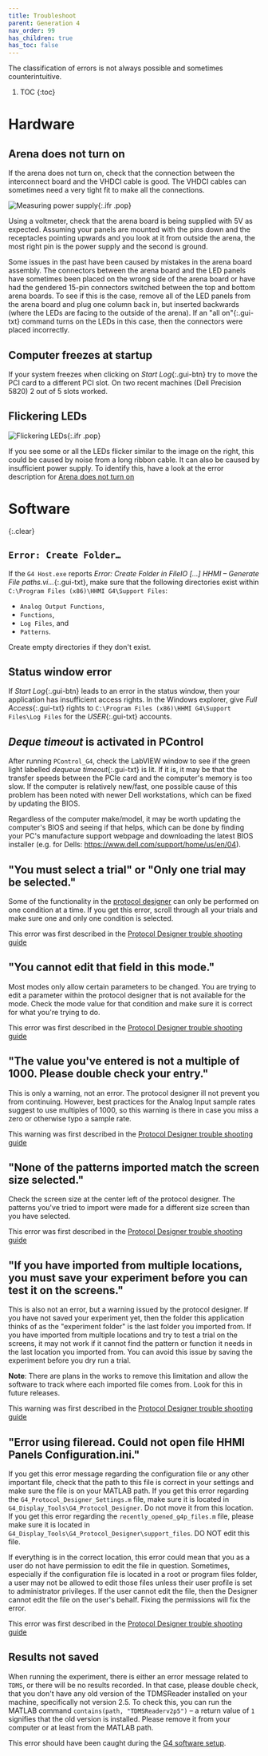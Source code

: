 ```yaml
---
title: Troubleshoot
parent: Generation 4
nav_order: 99
has_children: true
has_toc: false
---
```


The classification of errors is not always possible and sometimes counterintuitive.

1. TOC
{:toc}

# Hardware

## Arena does not turn on

If the arena does not turn on, check that the connection between the interconnect board and the VHDCI cable is good. The VHDCI cables can sometimes need a very tight fit to make all the connections.

![Measuring power supply](../assets/G4/troubleshoot_voltage.jpg){:.ifr .pop}

Using a voltmeter, check that the arena board is being supplied with 5V as expected. Assuming your panels are mounted with the pins down and the receptacles pointing upwards and you look at it from outside the arena, the most right pin is the power supply and the second is ground.

Some issues in the past have been caused by mistakes in the arena board assembly. The connectors between the arena board and the LED panels have sometimes been placed on the wrong side of the arena board or have had the gendered 15-pin connectors switched between the top and bottom arena boards. To see if this is the case, remove all of the LED panels from the arena board and plug one column back in, but inserted backwards (where the LEDs are facing to the outside of the arena). If an "all on"{:.gui-txt} command turns on the LEDs in this case, then the connectors were placed incorrectly.

## Computer freezes at startup

If your system freezes when clicking on *Start Log*{:.gui-btn} try to move the PCI card to a different PCI slot. On two recent machines (Dell Precision 5820) 2 out of 5 slots worked.

## Flickering LEDs

![Flickering LEDs](../assets/G4/arena_flicker_cable.gif){:.ifr .pop}

If you see some or all the LEDs flicker similar to the image on the right, this could be caused by noise from a long ribbon cable. It can also be caused by insufficient power supply. To identify this, have a look at the error description for [Arena does not turn on](#arena-does-not-turn-on)

# Software
{:.clear}

## `Error: Create Folder…`

If the `G4 Host.exe` reports *Error: Create Folder in FileIO […] HHMI – Generate File paths.vi…*{:.gui-txt}, make sure that the following directories exist within `C:\Program Files (x86)\HHMI G4\Support Files`:

- `Analog Output Functions`,
- `Functions`,
- `Log Files`, and
- `Patterns`.

Create empty directories if they don't exist.

## Status window error

If *Start Log*{:.gui-btn} leads to an error in the status window, then your application has insufficient access rights. In the Windows explorer, give *Full Access*{:.gui-txt} rights to `C:\Program Files (x86)\HHMI G4\Support Files\Log Files` for the *USER*{:.gui-txt} accounts.

## *Deque timeout* is activated in PControl

After running `PControl_G4`, check the LabVIEW window to see if the green light labelled *dequeue timeout*{:.gui-txt} is lit. If it is, it may be that the transfer speeds between the PCIe card and the computer's memory is too slow. If the computer is relatively new/fast, one possible cause of this problem has been noted with newer Dell workstations, which can be fixed by updating the BIOS.

Regardless of the computer make/model, it may be worth updating the computer's BIOS and seeing if that helps, which can be done by finding your PC's manufacture support webpage and downloading the latest BIOS installer (e.g. for Dells: <https://www.dell.com/support/home/us/en/04>).

## "You must select a trial" or "Only one trial may be selected."

Some of the functionality in the [protocol designer]({{site.baseurl}}/Generation%204/Display_Tools/docs/protocol-designer.html) can only be performed on one condition at a time. If you get this error, scroll through all your trials and make sure one and only one condition is selected.

This error was first described in the [Protocol Designer trouble shooting guide]({{site.baseurl}}/Generation%204/Display_Tools/docs/protocol-designer.html#trouble-shooting)

## "You cannot edit that field in this mode."

Most modes only allow certain parameters to be changed. You are trying to edit a parameter within the protocol designer that is not available for the mode. Check the mode value for that condition and make sure it is correct for what you're trying to do.

This error was first described in the [Protocol Designer trouble shooting guide]({{site.baseurl}}/Generation%204/Display_Tools/docs/protocol-designer.html#trouble-shooting)

## "The value you've entered is not a multiple of 1000. Please double check your entry."

This is only a warning, not an error. The protocol designer ill not prevent you from continuing. However, best practices for the Analog Input sample rates suggest to use multiples of 1000, so this warning is there in case you miss a zero or otherwise typo a sample rate.

This warning was first described in the [Protocol Designer trouble shooting guide]({{site.baseurl}}/Generation%204/Display_Tools/docs/protocol-designer.html#trouble-shooting)

## "None of the patterns imported match the screen size selected."

Check the screen size at the center left of the protocol designer. The patterns you've tried to import were made for a different size screen than you have selected.

This error was first described in the [Protocol Designer trouble shooting guide]({{site.baseurl}}/Generation%204/Display_Tools/docs/protocol-designer.html#trouble-shooting)

## "If you have imported from multiple locations, you must save your experiment before you can test it on the screens."

This is also not an error, but a warning issued by the protocol designer. If you have not saved your experiment yet, then the folder this application thinks of as the "experiment folder" is the last folder you imported from. If you have imported from multiple locations and try to test a trial on the screens, it may not work if it cannot find the pattern or function it needs in the last location you imported from. You can avoid this issue by saving the experiment before you dry run a trial.

**Note**: There are plans in the works to remove this limitation and allow the software to track where each imported file comes from. Look for this in future releases.

This warning was first described in the [Protocol Designer trouble shooting guide]({{site.baseurl}}/Generation%204/Display_Tools/docs/protocol-designer.html#trouble-shooting)

## "Error using fileread. Could not open file HHMI Panels Configuration.ini."

If you get this error message regarding the configuration file or any other important file, check that the path to this file is correct in your settings and make sure the file is on your MATLAB path. If you get this error regarding the `G4_Protocol_Designer_Settings.m` file, make sure it is located in `G4_Display_Tools\G4_Protocol_Designer`. Do not move it from this location. If you get this error regarding the `recently_opened_g4p_files.m` file, please make sure it is located in `G4_Display_Tools\G4_Protocol_Designer\support_files`. DO NOT edit this file.

If everything is in the correct location, this error could mean that you as a user do not have permission to edit the file in question. Sometimes, especially if the configuration file is located in a root or program files folder, a user may not be allowed to edit those files unless their user profile is set to administrator privileges. If the user cannot edit the file, then the Designer cannot edit the file on the user's behalf. Fixing the permissions will fix the error.

This error was first described in the [Protocol Designer trouble shooting guide]({{site.baseurl}}/Generation%204/Display_Tools/docs/protocol-designer.html#trouble-shooting)

## Results not saved

When running the experiment, there is either an error message related to `TDMS`, or there will be no results recorded. In that case, please double check, that you don't have any old version of the TDMSReader installed on your machine, specifically not version 2.5. To check this, you can run the MATLAB command `contains(path, "TDMSReaderv2p5")` – a return value of `1` signifies that the old version is installed. Please remove it from your computer or at least from the MATLAB path.

This error should have been caught during the [G4 software setup]({{site.baseurl}}/Generation%204/Display_Tools/docs/software_setup.html).
